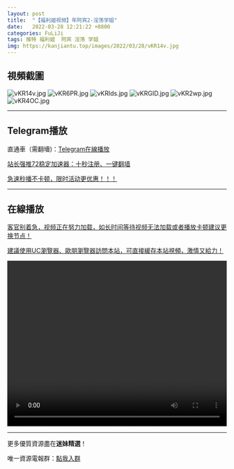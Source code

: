 ```yaml
---
layout: post
title:  "【福利姬视频】年阿宾2-淫荡学姐"
date:   2022-03-28 12:21:22 +0800
categories: FuLiJi
tags: 推特 福利姬  阿宾 淫荡 学姐
img: https://kanjiantu.top/images/2022/03/28/vKR14v.jpg
---
```



## 視頻截圖

![vKR14v.jpg](https://kanjiantu.top/images/2022/03/28/vKR14v.jpg)
![vKR6PR.jpg](https://kanjiantu.top/images/2022/03/28/vKR6PR.jpg)
![vKRlds.jpg](https://kanjiantu.top/images/2022/03/28/vKRlds.jpg)
![vKRGID.jpg](https://kanjiantu.top/images/2022/03/28/vKRGID.jpg)
![vKR2wp.jpg](https://kanjiantu.top/images/2022/03/28/vKR2wp.jpg)
![vKR4OC.jpg](https://kanjiantu.top/images/2022/03/28/vKR4OC.jpg)

* * *
## Telegram播放

直通車（需翻墻)：[Telegram在線播放](https://t.me/mimeijingxuan/260)

<u>站长强推72稳定加速器：[十秒注册、一键翻墙](https://www.mimei.blog/skip/vpn.html) </u>


<u>急速秒播不卡顿，限时活动更优惠！！！</u>
* * *
## 在線播放
<u>客官别着急，视频正在努力加载，如长时间等待视频无法加载或者播放卡顿建议更换节点！</u>

<u>建議使用UC瀏覽器、歐朋瀏覽器訪問本站，可直接緩存本站視頻，激情又給力！</u>
<center><video src="https://cdn.publer.io/uploads/videos/6247da59db2797343b249e05/564e980d0093a2b705268dfffe24c031.mp4" width="100%" height="380px" controls="controls"></video></center>


* * *
更多優質資源盡在**迷妹精選**！

唯一資源電報群：[點我入群](https://t.me/mimeijingxuan)


